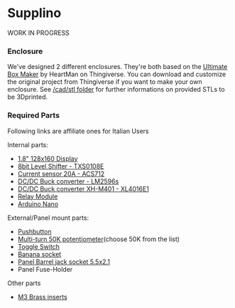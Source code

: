 # Supplino

WORK IN PROGRESS

### Enclosure
We've designed 2 different enclosures. They're both based on the [Ultimate Box Maker](https://www.thingiverse.com/thing:1264391) by HeartMan on Thingiverse.
You can download and customize the original project from Thingiverse if you want to make your own enclosure.
See [/cad/stl folder](/cad/stl) for further informations on provided STLs to be 3Dprinted.
 
### Required Parts

Following links are affiliate ones for Italian Users

Internal parts:
- [1.8" 128x160 Display](https://amzn.to/3pBmids)
- [8bit Level Shifter - TXS0108E](https://amzn.to/3DoPg4V)
- [Current sensor 20A - ACS712](https://amzn.to/3osdSWe)
- [DC/DC Buck converter - LM2596s](https://amzn.to/3Ghmcyd)
- [DC/DC Buck converter XH-M401 - XL4016E1](https://amzn.to/3doaTaZ)
- [Relay Module](https://amzn.to/31yBUpw)
- [Arduino Nano](https://amzn.to/3rADJxe)

External/Panel mount parts:
- [Pushbutton](https://amzn.to/31wBQ9O)
- [Multi-turn 50K potentiometer](https://amzn.to/3ps1PHH)(choose 50K from the list)
- [Toggle Switch](https://amzn.to/3lFTNtJ)
- [Banana socket](https://amzn.to/3opLQuq)
- [Panel Barrel jack socket 5.5x2.1](https://amzn.to/3IrCOW2)
- Panel Fuse-Holder

Other parts
- [M3 Brass inserts](https://amzn.to/3EF1RlO)

